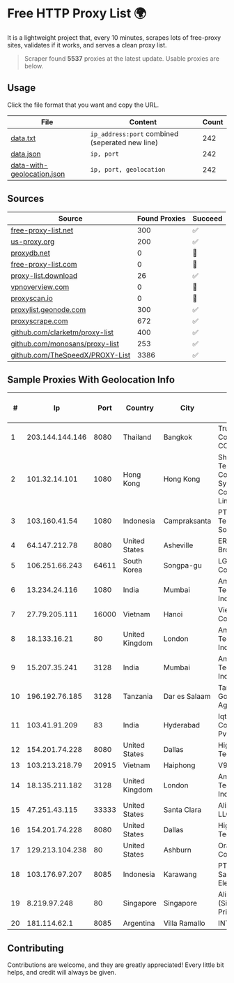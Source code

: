 
# Free HTTP Proxy List 🌍

It is a lightweight project that, every 10 minutes, scrapes lots of free-proxy sites, validates if it works, and serves a clean proxy list.


> Scraper found **5537** proxies at the latest update. Usable proxies are below.

## Usage

Click the file format that you want and copy the URL.


|File|Content|Count|
|----|-------|-----|
|[data.txt](https://raw.githubusercontent.com/themiralay/Proxy-List-World/master/data.txt)|`ip_address:port` combined (seperated new line)|242|
|[data.json](https://raw.githubusercontent.com/themiralay/Proxy-List-World/master/data.json)|`ip, port`|242|
|[data-with-geolocation.json](https://raw.githubusercontent.com/themiralay/Proxy-List-World/master/data-with-geolocation.json)|`ip, port, geolocation`|242|

## Sources

|Source|Found Proxies|Succeed|
|------|-------------|-------|
|[free-proxy-list.net](https://free-proxy-list.net)|300|✅|
|[us-proxy.org](https://www.us-proxy.org)|200|✅|
|[proxydb.net](http://proxydb.net)|0|🚫|
|[free-proxy-list.com](https://free-proxy-list.com/?page=&port=&type%5B%5D=http&type%5B%5D=https&up_time=0&search=Search)|0|🚫|
|[proxy-list.download](https://www.proxy-list.download/HTTP)|26|✅|
|[vpnoverview.com](https://vpnoverview.com/privacy/anonymous-browsing/free-proxy-servers)|0|🚫|
|[proxyscan.io](https://www.proxyscan.io)|0|🚫|
|[proxylist.geonode.com](https://proxylist.geonode.com/api/proxy-list?limit=300&page=1&sort_by=lastChecked&sort_type=desc&protocols=http,https)|300|✅|
|[proxyscrape.com](https://api.proxyscrape.com/v2/?request=displayproxies&protocol=http&timeout=10000&country=all&ssl=all&anonymity=all)|672|✅|
|[github.com/clarketm/proxy-list](https://raw.githubusercontent.com/clarketm/proxy-list/master/proxy-list-raw.txt)|400|✅|
|[github.com/monosans/proxy-list](https://raw.githubusercontent.com/monosans/proxy-list/main/proxies/http.txt)|253|✅|
|[github.com/TheSpeedX/PROXY-List](https://raw.githubusercontent.com/TheSpeedX/PROXY-List/master/http.txt)|3386|✅|


## Sample Proxies With Geolocation Info

|#|Ip|Port|Country|City|Internet Service Provider|
|-|--|----|-------|----|-------------------------|
|1|203.144.144.146|8080|Thailand|Bangkok|True Internet Corporation CO. Ltd.|
|2|101.32.14.101|1080|Hong Kong|Hong Kong|Shenzhen Tencent Computer Systems Company Limited|
|3|103.160.41.54|1080|Indonesia|Campraksanta|PT Wistel Teknologi Solusi|
|4|64.147.212.78|8080|United States|Asheville|ERC Broadband|
|5|106.251.66.243|64611|South Korea|Songpa-gu|LG DACOM Corporation|
|6|13.234.24.116|1080|India|Mumbai|Amazon Technologies Inc|
|7|27.79.205.111|16000|Vietnam|Hanoi|Viettel Corporation|
|8|18.133.16.21|80|United Kingdom|London|Amazon Technologies Inc.|
|9|15.207.35.241|3128|India|Mumbai|Amazon Technologies Inc.|
|10|196.192.76.185|3128|Tanzania|Dar es Salaam|Tanzania e-Government Agency|
|11|103.41.91.209|83|India|Hyderabad|Iqtera Communication Pvt Ltd|
|12|154.201.74.228|8080|United States|Dallas|High Family Technology Co|
|13|103.213.218.79|20915|Vietnam|Haiphong|V9ERP|
|14|18.135.211.182|3128|United Kingdom|London|Amazon Technologies Inc.|
|15|47.251.43.115|33333|United States|Santa Clara|Alibaba Cloud LLC|
|16|154.201.74.228|8080|United States|Dallas|High Family Technology Co|
|17|129.213.104.238|80|United States|Ashburn|Oracle Corporation|
|18|103.176.97.207|8085|Indonesia|Karawang|PT Global Sarana Elektronika|
|19|8.219.97.248|80|Singapore|Singapore|Alibaba Cloud (Singapore) Private Limited|
|20|181.114.62.1|8085|Argentina|Villa Ramallo|INTERAIR|



## Contributing

Contributions are welcome, and they are greatly appreciated! Every
little bit helps, and credit will always be given.

